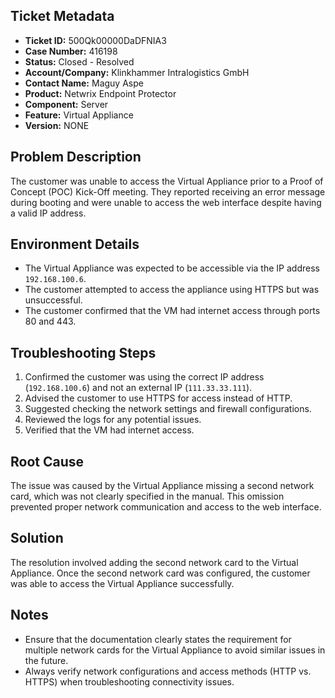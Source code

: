 ## Ticket Metadata
- **Ticket ID:** 500Qk00000DaDFNIA3
- **Case Number:** 416198
- **Status:** Closed - Resolved
- **Account/Company:** Klinkhammer Intralogistics GmbH
- **Contact Name:** Maguy Aspe
- **Product:** Netwrix Endpoint Protector
- **Component:** Server
- **Feature:** Virtual Appliance
- **Version:** NONE

## Problem Description
The customer was unable to access the Virtual Appliance prior to a Proof of Concept (POC) Kick-Off meeting. They reported receiving an error message during booting and were unable to access the web interface despite having a valid IP address.

## Environment Details
- The Virtual Appliance was expected to be accessible via the IP address `192.168.100.6`.
- The customer attempted to access the appliance using HTTPS but was unsuccessful.
- The customer confirmed that the VM had internet access through ports 80 and 443.

## Troubleshooting Steps
1. Confirmed the customer was using the correct IP address (`192.168.100.6`) and not an external IP (`111.33.33.111`).
2. Advised the customer to use HTTPS for access instead of HTTP.
3. Suggested checking the network settings and firewall configurations.
4. Reviewed the logs for any potential issues.
5. Verified that the VM had internet access.

## Root Cause
The issue was caused by the Virtual Appliance missing a second network card, which was not clearly specified in the manual. This omission prevented proper network communication and access to the web interface.

## Solution
The resolution involved adding the second network card to the Virtual Appliance. Once the second network card was configured, the customer was able to access the Virtual Appliance successfully.

## Notes
- Ensure that the documentation clearly states the requirement for multiple network cards for the Virtual Appliance to avoid similar issues in the future.
- Always verify network configurations and access methods (HTTP vs. HTTPS) when troubleshooting connectivity issues.